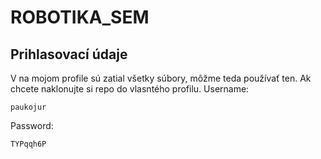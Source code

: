 # ROBOTIKA_SEM

## Prihlasovací údaje
V na mojom profile sú zatial všetky súbory, môžme teda používať ten. Ak chcete naklonujte si repo do vlasntého profilu.
Username:
```
paukojur
```
Password:
```
TYPqqh6P
```
